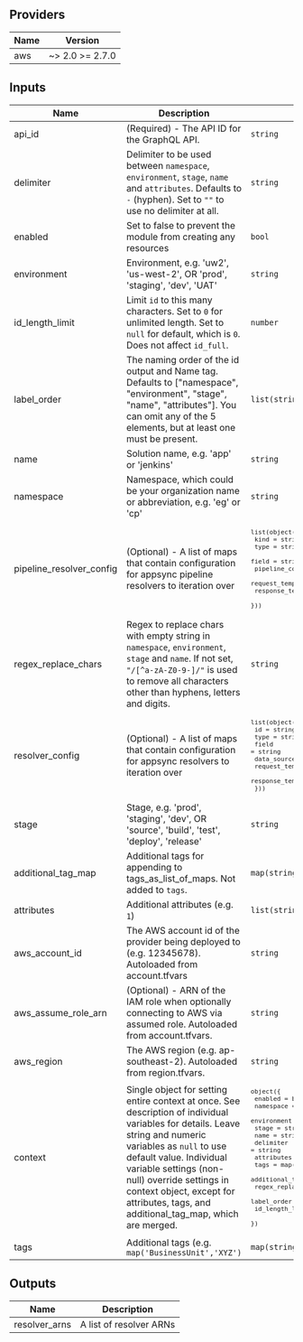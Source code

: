 ## Providers

| Name | Version |
|------|---------|
| aws | ~> 2.0 >= 2.7.0 |

## Inputs

| Name | Description | Type | Default | Required |
|------|-------------|------|---------|:-----:|
| api\_id | (Required) - The API ID for the GraphQL API. | `string` | n/a | yes |
| delimiter | Delimiter to be used between `namespace`, `environment`, `stage`, `name` and `attributes`. Defaults to `-` (hyphen). Set to `""` to use no delimiter at all. | `string` | n/a | yes |
| enabled | Set to false to prevent the module from creating any resources | `bool` | n/a | yes |
| environment | Environment, e.g. 'uw2', 'us-west-2', OR 'prod', 'staging', 'dev', 'UAT' | `string` | n/a | yes |
| id\_length\_limit | Limit `id` to this many characters. Set to `0` for unlimited length. Set to `null` for default, which is `0`. Does not affect `id_full`. | `number` | n/a | yes |
| label\_order | The naming order of the id output and Name tag. Defaults to ["namespace", "environment", "stage", "name", "attributes"]. You can omit any of the 5 elements, but at least one must be present. | `list(string)` | n/a | yes |
| name | Solution name, e.g. 'app' or 'jenkins' | `string` | n/a | yes |
| namespace | Namespace, which could be your organization name or abbreviation, e.g. 'eg' or 'cp' | `string` | n/a | yes |
| pipeline\_resolver\_config | (Optional) - A list of maps that contain configuration for appsync pipeline resolvers to iteration over | <code><pre>list(object({<br>    kind              = string<br>    type              = string<br>    field             = string<br>    pipeline_config   = map(list(string))<br>    request_template  = string<br>    response_template = string<br>  }))<br></pre></code> | n/a | yes |
| regex\_replace\_chars | Regex to replace chars with empty string in `namespace`, `environment`, `stage` and `name`. If not set, `"/[^a-zA-Z0-9-]/"` is used to remove all characters other than hyphens, letters and digits. | `string` | n/a | yes |
| resolver\_config | (Optional) - A list of maps that contain configuration for appsync resolvers to iteration over | <code><pre>list(object({<br>    id                = string<br>    type              = string<br>    field             = string<br>    data_source       = string<br>    request_template  = string<br>    response_template = string<br>  }))<br></pre></code> | n/a | yes |
| stage | Stage, e.g. 'prod', 'staging', 'dev', OR 'source', 'build', 'test', 'deploy', 'release' | `string` | n/a | yes |
| additional\_tag\_map | Additional tags for appending to tags\_as\_list\_of\_maps. Not added to `tags`. | `map(string)` | `{}` | no |
| attributes | Additional attributes (e.g. `1`) | `list(string)` | `[]` | no |
| aws\_account\_id | The AWS account id of the provider being deployed to (e.g. 12345678). Autoloaded from account.tfvars | `string` | `""` | no |
| aws\_assume\_role\_arn | (Optional) - ARN of the IAM role when optionally connecting to AWS via assumed role. Autoloaded from account.tfvars. | `string` | `""` | no |
| aws\_region | The AWS region (e.g. ap-southeast-2). Autoloaded from region.tfvars. | `string` | `""` | no |
| context | Single object for setting entire context at once. See description of individual variables for details. Leave string and numeric variables as `null` to use default value. Individual variable settings (non-null) override settings in context object, except for attributes, tags, and additional\_tag\_map, which are merged. | <code><pre>object({<br>    enabled             = bool<br>    namespace           = string<br>    environment         = string<br>    stage               = string<br>    name                = string<br>    delimiter           = string<br>    attributes          = list(string)<br>    tags                = map(string)<br>    additional_tag_map  = map(string)<br>    regex_replace_chars = string<br>    label_order         = list(string)<br>    id_length_limit     = number<br>  })<br></pre></code> | <code><pre>{<br>  "additional_tag_map": {},<br>  "attributes": [],<br>  "delimiter": null,<br>  "enabled": true,<br>  "environment": null,<br>  "id_length_limit": null,<br>  "label_order": [],<br>  "name": null,<br>  "namespace": null,<br>  "regex_replace_chars": null,<br>  "stage": null,<br>  "tags": {}<br>}<br></pre></code> | no |
| tags | Additional tags (e.g. `map('BusinessUnit','XYZ')` | `map(string)` | `{}` | no |

## Outputs

| Name | Description |
|------|-------------|
| resolver\_arns | A list of resolver ARNs |


